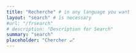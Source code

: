 ```yaml
---
title: "Recherche" # in any language you want
layout: "search" # is necessary
#url: "/frsearch"
# description: "Description for Search"
summary: "search"
placeholder: "Chercher ↵"
---
```


